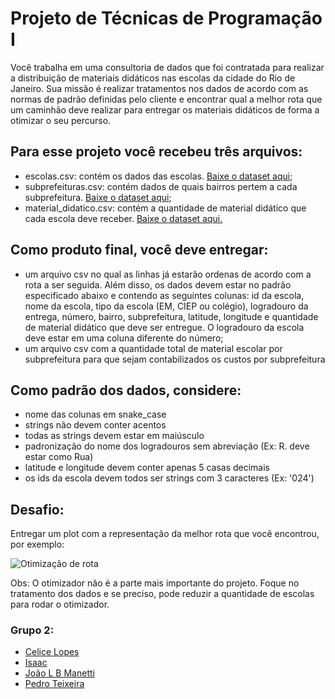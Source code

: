 # Projeto de Técnicas de Programação I
Você trabalha em uma consultoria de dados que foi contratada para realizar a distribuição de materiais didáticos nas escolas da cidade do Rio de Janeiro. Sua missão é realizar tratamentos nos dados de acordo com as normas de padrão definidas pelo cliente e encontrar qual a melhor rota que um caminhão deve realizar para entregar os materiais didáticos de forma a otimizar o seu percurso.

## Para esse projeto você recebeu três arquivos:

* escolas.csv: contém os dados das escolas. [Baixe o dataset aqui](https://s3-sa-east-1.amazonaws.com/lcpi/5c790ffd-ddeb-4cfa-a2a1-f2fc3fbc2016.csv);
* subprefeituras.csv: contém dados de quais bairros pertem a cada subprefeitura. [Baixe o dataset aqui](https://s3-sa-east-1.amazonaws.com/lcpi/2c9f4b63-b826-4c89-b681-a741081a493a.csv);
* material_didatico.csv: contém a quantidade de material didático que cada escola deve receber. [Baixe o dataset aqui.](https://s3-sa-east-1.amazonaws.com/lcpi/5c790ffd-ddeb-4cfa-a2a1-f2fc3fbc2016.csv)

## Como produto final, você deve entregar:

* um arquivo csv no qual as linhas já estarão ordenas de acordo com a rota a ser seguida. Além disso, os dados devem estar no padrão especificado abaixo e contendo as seguintes colunas: id da escola, nome da escola, tipo da escola (EM, CIEP ou colégio), logradouro da entrega, número, bairro, subprefeitura, latitude, longitude e quantidade de material didático que deve ser entregue. O logradouro da escola deve estar em uma coluna diferente do número;
* um arquivo csv com a quantidade total de material escolar por subprefeitura para que sejam contabilizados os custos por subprefeitura

## Como padrão dos dados, considere:

* nome das colunas em snake_case
* strings não devem conter acentos
* todas as strings devem estar em maiúsculo
* padronização do nome dos logradouros sem abreviação (Ex: R. deve estar como Rua)
* latitude e longitude devem conter apenas 5 casas decimais
* os ids da escola devem todos ser strings com 3 caracteres (Ex: '024')

## Desafio:

Entregar um plot com a representação da melhor rota que você encontrou, por exemplo:

![Otimização de rota](https://s3-sa-east-1.amazonaws.com/lcpi/b888027e-95e8-48e5-a6ac-07ca0be68fc4.png)

Obs: O otimizador não é a parte mais importante do projeto. Foque no tratamento dos dados e se preciso, pode reduzir a quantidade de escolas para rodar o otimizador.

### Grupo 2:
 - [Celice Lopes](https://github.com/celicelopes/)
 - [Isaac]()
 - [João L B Manetti](https://github.com/jlbmanetti/)
 - [Pedro Teixeira]()